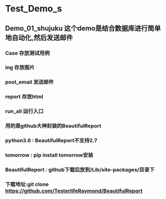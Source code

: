 # Test_Demo_s
## Demo_01_shujuku 这个demo是结合数据库进行简单地自动化,然后发送邮件
### Case 存放测试用例
### ing 存放图片
### post_email 发送邮件
### report 存放html
### run_all  运行入口
### 用的是github大神封装的BeautifulReport
### python3.6 : BeautifulReport不支持2.7
### tomorrow : pip install tomorrow安装
### BeautifulReport : github下载后放到/Lib/site-packages/目录下
### 下载地址:git clone https://github.com/TesterlifeRaymond/BeautifulReport
